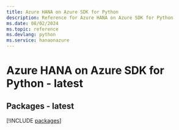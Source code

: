 ```yaml
---
title: Azure HANA on Azure SDK for Python
description: Reference for Azure HANA on Azure SDK for Python
ms.date: 08/02/2024
ms.topic: reference
ms.devlang: python
ms.service: hanaonazure
---
```

# Azure HANA on Azure SDK for Python - latest
## Packages - latest
[!INCLUDE [packages](hana-on-azure-index.md)]